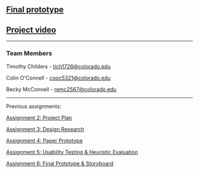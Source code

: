 ## [Final prototype](https://www.figma.com/proto/0tQp9fS1PWl8jofJ8zn9svbS/GreenThumbApp?node-id=0%3A1&scaling=min-zoom)

## [Project video]()

----

### Team Members

Timothy Childers - tich1726@colorado.edu

Colin O'Connell - cooc5321@colorado.edu

Becky McConnell - remc2567@colorado.edu

----

Previous assignments:

[Assignment 2: Project Plan](https://github.com/rmcconnell2/the-green-thumb/blob/master/2_CSCI3002_ProjectPlan_GreenThumb.pdf)

[Assignment 3: Design Research](https://github.com/rmcconnell2/the-green-thumb/blob/master/3_Green%20Thumb%20Design%20Research.pdf)

[Assignment 4: Paper Prototype](https://github.com/rmcconnell2/the-green-thumb/blob/master/4_Green%20Thumb%20Paper%20Prototyping.pdf)

[Assignment 5: Usability Testing & Heuristic Evaluation](https://github.com/rmcconnell2/the-green-thumb/blob/master/5_the%20green%20thumb%20usability%20testing%20and%20heuristics.pdf)

[Assignment 6: Final Prototype & Storyboard](https://github.com/rmcconnell2/the-green-thumb/blob/master/6_final%20prototype%20%2B%20storyboard.pdf)
